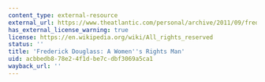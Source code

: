```yaml
---
content_type: external-resource
external_url: https://www.theatlantic.com/personal/archive/2011/09/frederick-douglass-a-womens-rights-man/245977/
has_external_license_warning: true
license: https://en.wikipedia.org/wiki/All_rights_reserved
status: ''
title: 'Frederick Douglass: A Women''s Rights Man'
uid: acbbedb8-78e2-4f1d-be7c-dbf3069a5ca1
wayback_url: ''
---
```

